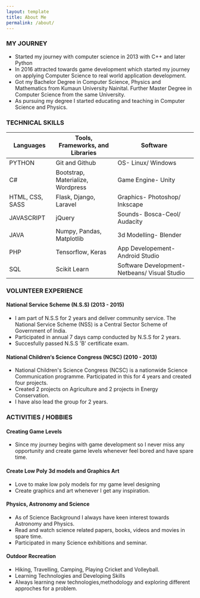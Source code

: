 ```yaml
---
layout: template
title: About Me
permalink: /about/
---
```


### MY JOURNEY
* Started my journey with computer science in 2013 with C++ and later Python
* In 2016 attracted towards game development which started my journey on applying Computer Science to real world application development.
* Got my Bachelor Degree in Computer Science, Physics and Mathematics from Kumaun University Nainital. Further Master Degree in Computer Science from the same University.
* As pursuing my degree I started educating and teaching in Computer Science and Physics.

### TECHNICAL SKILLS

| Languages | Tools, Frameworks, and Libraries | Software |
| -------- | -------- | -------- |
| PYTHON     | Git and Github     | OS- Linux/ Windows     |
| C#     | Bootstrap, Materialize, Wordpress     | Game Engine- Unity     |
| HTML, CSS, SASS     | Flask, Django, Laravel     | Graphics- Photoshop/ Inkscape     |
| JAVASCRIPT     | jQuery     | Sounds- Bosca-Ceol/ Audacity     |
| JAVA     | Numpy, Pandas, Matplotlib     | 3d Modelling- Blender     |
| PHP     | Tensorflow, Keras    | App Developement- Android Studio     |
| SQL     |  Scikit Learn     | Software Development- Netbeans/ Visual Studio     |

### VOLUNTEER EXPERIENCE
#### National Service Scheme (N.S.S) (2013 - 2015)
- I am part of N.S.S for 2 years and deliver community service. The National Service Scheme (NSS) is a Central Sector Scheme of Government of India.
- Participated in annual 7 days camp conducted by N.S.S for 2 years.
- Succesfully passed N.S.S 'B' certificate exam.

#### National Children‘s Science Congress (NCSC) (2010 - 2013)
- National Children's Science Congress (NCSC) is a nationwide Science Communication programme. Participated in this for 4 years and created four projects.
- Created 2 projects on Agriculture and 2 projects in Energy Conservation.
- I have also lead the group for 2 years.

### ACTIVITIES / HOBBIES
#### Creating Game Levels
- Since my journey begins with game development so I never miss any opportunity and create game levels whenever feel bored and have spare time.

#### Create Low Poly 3d models and Graphics Art
- Love to make low poly models for my game level designing
- Create graphics and art whenever I get any inspiration.

#### Physics, Astronomy and Science
- As of Science Background I always have keen interest towards Astronomy and Physics.
- Read and watch science related papers, books, videos and movies in spare time.
- Participated in many Science exhibitions and seminar.

#### Outdoor Recreation
- Hiking, Travelling, Camping, Playing Cricket and Volleyball.
- Learning Technologies and Developing Skills
- Always learning new technologies,methodology and exploring different approches for a problem.